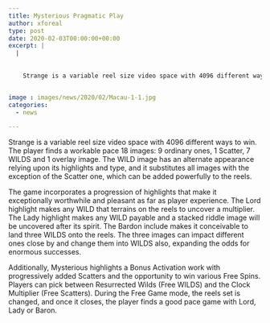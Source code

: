```yaml
---
title: Mysterious Pragmatic Play
author: xforeal 
type: post
date: 2020-02-03T00:00:00+00:00
excerpt: |
  |
     
    
    Strange is a variable reel size video space with 4096 different ways to win


image : images/news/2020/02/Macau-1-1.jpg
categories:
  - news

---
```

Strange is a variable reel size video space with 4096 different ways to win. The player finds a workable pace 18 images: 9 ordinary ones, 1 Scatter, 7 WILDS and 1 overlay image. The WILD image has an alternate appearance relying upon its highlights and type, and it substitutes all images with the exception of the Scatter one, which can be added powerfully to the reels.

The game incorporates a progression of highlights that make it exceptionally worthwhile and pleasant as far as player experience. The Lord highlight makes any WILD that terrains on the reels to uncover a multiplier. The Lady highlight makes any WILD payable and a stacked riddle image will be uncovered after its spirit. The Bardon include makes it conceivable to land three WILDS onto the reels. The three images can impact different ones close by and change them into WILDS also, expanding the odds for enormous successes.

Additionally, Mysterious highlights a Bonus Activation work with progressively added Scatters and the opportunity to win various Free Spins. Players can pick between Resurrected Wilds (Free WILDS) and the Clock Multiplier (Free Scatters). During the Free Game mode, the reels set is changed, and once it closes, the player finds a good pace game with Lord, Lady or Baron.